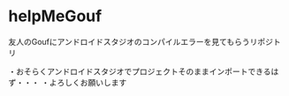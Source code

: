 # helpMeGouf
友人のGoufにアンドロイドスタジオのコンパイルエラーを見てもらうリポジトリ

・おそらくアンドロイドスタジオでプロジェクトそのままインポートできるはず・・・
・よろしくお願いします

